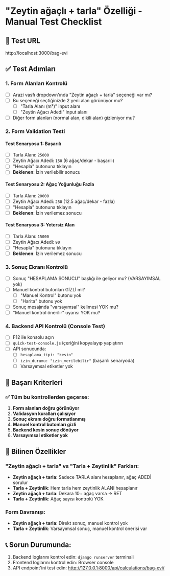 # "Zeytin ağaçlı + tarla" Özelliği - Manual Test Checklist

## 🎯 Test URL
http://localhost:3000/bag-evi

## ✅ Test Adımları

### 1. Form Alanları Kontrolü
- [ ] Arazi vasfı dropdown'ında "Zeytin ağaçlı + tarla" seçeneği var mı?
- [ ] Bu seçeneği seçtiğinizde 2 yeni alan görünüyor mu?
  - [ ] "Tarla Alanı (m²)" input alanı
  - [ ] "Zeytin Ağacı Adedi" input alanı
- [ ] Diğer form alanları (normal alan, dikili alan) gizleniyor mu?

### 2. Form Validation Testi
#### Test Senaryosu 1: Başarılı
- [ ] Tarla Alanı: `25000`
- [ ] Zeytin Ağacı Adedi: `150` (6 ağaç/dekar - başarılı)
- [ ] "Hesapla" butonuna tıklayın
- [ ] **Beklenen**: İzin verilebilir sonucu

#### Test Senaryosu 2: Ağaç Yoğunluğu Fazla
- [ ] Tarla Alanı: `20000`  
- [ ] Zeytin Ağacı Adedi: `250` (12.5 ağaç/dekar - fazla)
- [ ] "Hesapla" butonuna tıklayın
- [ ] **Beklenen**: İzin verilemez sonucu

#### Test Senaryosu 3: Yetersiz Alan
- [ ] Tarla Alanı: `15000`
- [ ] Zeytin Ağacı Adedi: `90`
- [ ] "Hesapla" butonuna tıklayın
- [ ] **Beklenen**: İzin verilemez sonucu

### 3. Sonuç Ekranı Kontrolü
- [ ] Sonuç "HESAPLAMA SONUCU" başlığı ile geliyor mu? (VARSAYIMSAL yok)
- [ ] Manuel kontrol butonları GİZLİ mi?
  - [ ] "Manuel Kontrol" butonu yok
  - [ ] "Harita" butonu yok
- [ ] Sonuç mesajında "varsayımsal" kelimesi YOK mu?
- [ ] "Manuel kontrol önerilir" uyarısı YOK mu?

### 4. Backend API Kontrolü (Console Test)
- [ ] F12 ile konsolu açın
- [ ] `quick-test-console.js` içeriğini kopyalayıp yapıştırın
- [ ] API sonucunda:
  - [ ] `hesaplama_tipi: "kesin"`
  - [ ] `izin_durumu: "izin_verilebilir"` (başarılı senaryoda)
  - [ ] Varsayımsal etiketler yok

## 🎉 Başarı Kriterleri

### ✅ Tüm bu kontrollerden geçerse:
1. **Form alanları doğru görünüyor**
2. **Validasyon kuralları çalışıyor**
3. **Sonuç ekranı doğru formatlanmış**
4. **Manuel kontrol butonları gizli**
5. **Backend kesin sonuç dönüyor**
6. **Varsayımsal etiketler yok**

## 🚨 Bilinen Özellikler

### "Zeytin ağaçlı + tarla" vs "Tarla + Zeytinlik" Farkları:
- **Zeytin ağaçlı + tarla**: Sadece TARLA alanı hesaplanır, ağaç ADEDİ sorulur
- **Tarla + Zeytinlik**: Hem tarla hem zeytinlik ALANI hesaplanır
- **Zeytin ağaçlı + tarla**: Dekara 10+ ağaç varsa → RET
- **Tarla + Zeytinlik**: Ağaç sayısı kontrolü YOK

### Form Davranışı:
- **Zeytin ağaçlı + tarla**: Direkt sonuç, manuel kontrol yok
- **Tarla + Zeytinlik**: Varsayımsal sonuç, manuel kontrol önerisi var

## 📞 Sorun Durumunda:
1. Backend loglarını kontrol edin: `django runserver` terminali
2. Frontend loglarını kontrol edin: Browser console
3. API endpoint'ini test edin: http://127.0.0.1:8000/api/calculations/bag-evi/
